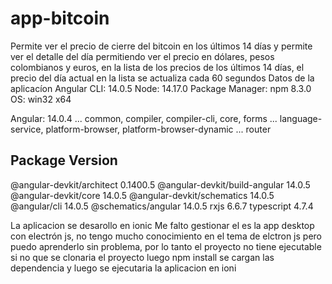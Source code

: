 # app-bitcoin
Permite ver el precio de cierre del bitcoin en los últimos 14 días y permite ver el detalle del día permitiendo ver el precio en dólares, pesos colombianos y euros, en la lista de los precios de los últimos 14 días, el precio del día actual en la lista se actualiza cada 60 segundos
Datos de la aplicacíon
Angular CLI: 14.0.5
Node: 14.17.0
Package Manager: npm 8.3.0
OS: win32 x64

Angular: 14.0.4
... common, compiler, compiler-cli, core, forms
... language-service, platform-browser, platform-browser-dynamic
... router

Package                         Version
---------------------------------------------------------
@angular-devkit/architect       0.1400.5
@angular-devkit/build-angular   14.0.5
@angular-devkit/core            14.0.5
@angular-devkit/schematics      14.0.5
@angular/cli                    14.0.5
@schematics/angular             14.0.5
rxjs                            6.6.7
typescript                      4.7.4

La aplicacion se desarollo en ionic
Me falto gestionar el es la app desktop con electrón js, no tengo mucho conocimiento en el tema de elctron js pero puedo aprenderlo sin problema, por lo tanto el proyecto no tiene ejecutable si no que se clonaria el proyecto luego npm install se cargan las dependencia y luego se ejecutaria la aplicacion en ioni
